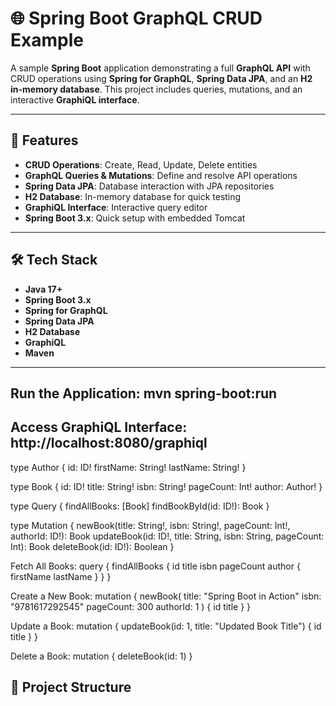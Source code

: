 # 🌐 Spring Boot GraphQL CRUD Example

A sample **Spring Boot** application demonstrating a full **GraphQL API** with CRUD operations using **Spring for GraphQL**, **Spring Data JPA**, and an **H2 in-memory database**. This project includes queries, mutations, and an interactive **GraphiQL interface**.

---

## 📌 Features

- **CRUD Operations**: Create, Read, Update, Delete entities
- **GraphQL Queries & Mutations**: Define and resolve API operations
- **Spring Data JPA**: Database interaction with JPA repositories
- **H2 Database**: In-memory database for quick testing
- **GraphiQL Interface**: Interactive query editor
- **Spring Boot 3.x**: Quick setup with embedded Tomcat

---

## 🛠 Tech Stack

- **Java 17+**
- **Spring Boot 3.x**
- **Spring for GraphQL**
- **Spring Data JPA**
- **H2 Database**
- **GraphiQL**
- **Maven**

---

## Run the Application: mvn spring-boot:run
## Access GraphiQL Interface: http://localhost:8080/graphiql

type Author {
  id: ID!
  firstName: String!
  lastName: String!
}

type Book {
  id: ID!
  title: String!
  isbn: String!
  pageCount: Int!
  author: Author!
}

type Query {
  findAllBooks: [Book]
  findBookById(id: ID!): Book
}

type Mutation {
  newBook(title: String!, isbn: String!, pageCount: Int!, authorId: ID!): Book
  updateBook(id: ID!, title: String, isbn: String, pageCount: Int): Book
  deleteBook(id: ID!): Boolean
}


Fetch All Books:
query {
  findAllBooks {
    id
    title
    isbn
    pageCount
    author {
      firstName
      lastName
    }
  }
}

Create a New Book:
mutation {
  newBook(
    title: "Spring Boot in Action"
    isbn: "9781617292545"
    pageCount: 300
    authorId: 1
  ) {
    id
    title
  }
}

Update a Book:
mutation {
  updateBook(id: 1, title: "Updated Book Title") {
    id
    title
  }
}

Delete a Book:
mutation {
  deleteBook(id: 1)
}



## 📂 Project Structure

